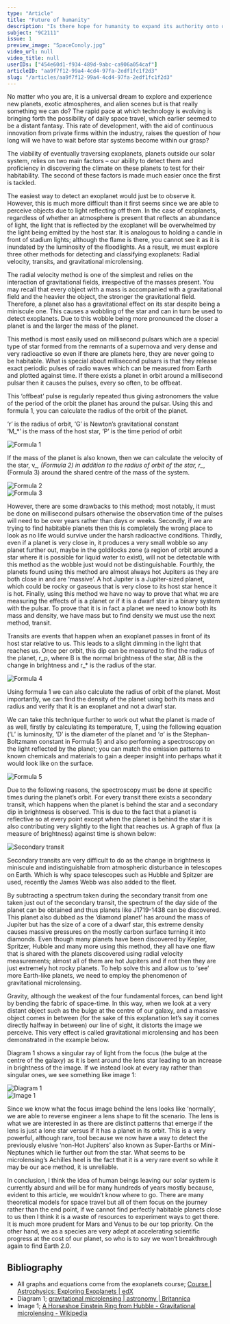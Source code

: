 ```yaml
---
type: "Article"
title: "Future of humanity"
description: "Is there hope for humanity to expand its authority onto other star systems?"
subject: "9C2111"
issue: 1
preview_image: "SpaceConoly.jpg"
video_url: null
video_title: null
userIDs: ["454e60d1-f934-489d-9abc-ca906a054caf"]
articleID: "aa9f7f12-99a4-4cd4-97fa-2edf1fc1f2d3"
slug: "/articles/aa9f7f12-99a4-4cd4-97fa-2edf1fc1f2d3"
---
```


No matter who you are, it is a universal dream to explore and experience new planets, exotic atmospheres, and alien scenes but is that really something we can do? The rapid pace at which technology is evolving is bringing forth the possibility of daily space travel, which earlier seemed to be a distant fantasy. This rate of development, with the aid of continuous innovation from private firms within the industry, raises the question of how long will we have to wait before star systems become within our grasp?

The viability of eventually traversing exoplanets, planets outside our solar system, relies on two main factors – our ability to detect them and proficiency in discovering the climate on these planets to test for their habitability. The second of these factors is made much easier once the first is tackled. 

The easiest way to detect an exoplanet would just be to observe it. However, this is much more difficult than it first seems since we are able to perceive objects due to light reflecting off them. In the case of exoplanets, regardless of whether an atmosphere is present that reflects an abundance of light, the light that is reflected by the exoplanet will be overwhelmed by the light being emitted by the host star. It is analogous to holding a candle in front of stadium lights; although the flame is there, you cannot see it as it is inundated by the luminosity of the floodlights. As a result, we must explore three other methods for detecting and classifying exoplanets: Radial velocity, transits, and gravitational microlensing.

The radial velocity method is one of the simplest and relies on the interaction of gravitational fields, irrespective of the masses present. You may recall that every object with a mass is accompanied with a gravitational field and the heavier the object, the stronger the gravitational field. Therefore, a planet also has a gravitational effect on its star despite being a miniscule one. This causes a wobbling of the star and can in turn be used to detect exoplanets. Due to this wobble being more pronounced the closer a planet is and the larger the mass of the planet. 

This method is most easily used on millisecond pulsars which are a special type of star formed from the remnants of a supernova and very dense and very radioactive so even if there are planets here, they are never going to be habitable. What is special about millisecond pulsars is that they release exact periodic pulses of radio waves which can be measured from Earth and plotted against time. If there exists a planet in orbit around a millisecond pulsar then it causes the pulses, every so often, to be offbeat.

This ‘offbeat’ pulse is regularly repeated thus giving astronomers the value of the period of the orbit the planet has around the pulsar. Using this and formula 1, you can calculate the radius of the orbit of the planet.

<div class="image-card-right">
    <p>‘r’ is the radius of orbit, ‘G’ is Newton’s gravitational constant<br />‘M_*’ is the mass of the host star, ‘P’ is the time period of orbit</p>
    <div class="image"><div class="img"><img alt="Formula 1" src="./../images/issue1/phystech/Formula1.png"></img></div></div>
</div>

If the mass of the planet is also known, then we can calculate the velocity of the star, v_*, (Formula 2) in addition to the radius of orbit of the star, r_*, (Formula 3) around the shared centre of the mass of the system.

<div class="multi-image-row-2">
    <div class="image"><div class="img"><img alt="Formula 2" src="./../images/issue1/phystech/Formula2.png"></img></div></div>
    <div class="image"><div class="img"><img alt="Formula 3" src="./../images/issue1/phystech/Formula3.png"></img></div></div>
</div>

However, there are some drawbacks to this method; most notably, it must be done on millisecond pulsars otherwise the observation time of the pulses will need to be over years rather than days or weeks. Secondly, if we are trying to find habitable planets then this is completely the wrong place to look as no life would survive under the harsh radioactive conditions. Thirdly, even if a planet is very close in, it produces a very small wobble so any planet further out, maybe in the goldilocks zone (a region of orbit around a star where it is possible for liquid water to exist), will not be detectable with this method as the wobble just would not be distinguishable. Fourthly, the planets found using this method are almost always hot Jupiters as they are both close in and are ‘massive’. A hot Jupiter is a Jupiter-sized planet, which could be rocky or gaseous that is very close to its host star hence it is hot. Finally, using this method we have no way to prove that what we are measuring the effects of is a planet or if it is a dwarf star in a binary system with the pulsar. To prove that it is in fact a planet we need to know both its mass and density, we have mass but to find density we must use the next method, transit.

<div class="image-card-right">
    <p>Transits are events that happen when an exoplanet passes in front of its host star relative to us. This leads to a slight dimming in the light that reaches us. Once per orbit, this dip can be measured to find the radius of the planet, r_p, where B is the normal brightness of the star, ∆B is the change in brightness and r_* is the radius of the star.</p>
    <div class="image"><div class="img"><img alt="Formula 4" src="./../images/issue1/phystech/Formula4.png"></img></div></div>
</div>

Using formula 1  we can also calculate the radius of orbit of the planet. Most importantly, we can find the density of the planet using both its mass and radius and verify that it is an exoplanet and not a dwarf star. 

<div class="image-card-right">
    <p>We can take this technique further to work out what the planet is made of as well, firstly by calculating its temperature, T, using the following equation (‘L’ is luminosity, ‘D’ is the diameter of the planet and ‘σ’ is the Stephan-Boltzmann constant in Formula 5) and also performing a spectroscopy on the light reflected by the planet; you can match the emission patterns to known chemicals and materials to gain a deeper insight into perhaps what it would look like on the surface.</p>
    <div class="image"><div class="img"><img alt="Formula 5" src="./../images/issue1/phystech/Formula5.png"></img></div></div>
</div>

Due to the following reasons, the spectroscopy must be done at specific times during the planet’s orbit.  For every transit there exists a secondary transit, which happens when the planet is behind the star and a secondary dip in brightness is observed. This is due to the fact that a planet is reflective so at every point except when the planet is behind the star it is also contributing very slightly to the light that reaches us. A graph of flux (a measure of brightness) against time is shown below:

![Secondary transit](./../images/issue1/phystech/Secondarytransit.png)

Secondary transits are very difficult to do as the change in brightness is miniscule and indistinguishable from atmospheric disturbance in telescopes on Earth. Which is why space telescopes such as Hubble and Spitzer are used, recently the James Webb was also added to the fleet. 

By subtracting a spectrum taken during the secondary transit from one taken just out of the secondary transit, the spectrum of the day side of the planet can be obtained and thus planets like J1719-1438 can be discovered. This planet also dubbed as the ‘diamond planet’ has around the mass of Jupiter but has the size of a core of a dwarf star, this extreme density causes massive pressures on the mostly carbon surface turning it into diamonds. Even though many planets have been discovered by Kepler, Spritzer, Hubble and many more using this method, they all have one flaw that is shared with the planets discovered using radial velocity measurements; almost all of them are hot Jupiters and if not then they are just extremely hot rocky planets. To help solve this and allow us to ‘see’ more Earth-like planets, we need to employ the phenomenon of gravitational microlensing.

Gravity, although the weakest of the four fundamental forces, can bend light by bending the fabric of space-time. In this way, when we look at a very distant object such as the bulge at the centre of our galaxy, and a massive object comes in between (for the sake of this explanation let’s say it comes directly halfway in between) our line of sight, it distorts the image we perceive. This very effect is called gravitational microlensing and has been demonstrated in the example below. 

Diagram 1 shows a singular ray of light from the focus (the bulge at the centre of the galaxy) as it is bent around the lens star leading to an increase in brightness of the image. If we instead look at every ray rather than singular ones, we see something like image 1:

<div class="multi-image-row-2">
    <div class="image"><div class="img"><img alt="Diagram 1" src="./../images/issue1/phystech/Diagram1.png"></img></div></div>
    <div class="image"><div class="img"><img alt="Image 1" src="./../images/issue1/phystech/Image1.png"></img></div></div>
</div>

Since we know what the focus image behind the lens looks like ‘normally’, we are able to reverse engineer a lens shape to fit the scenario. The lens is what we are interested in as there are distinct patterns that emerge if the lens is just a lone star versus if it has a planet in its orbit. This is a very powerful, although rare, tool because we now have a way to detect the previously elusive ‘non-Hot Jupiters’ also known as Super-Earths or Mini-Neptunes which lie further out from the star. What seems to be microlensing’s Achilles heel is the fact that it is a very rare event so while it may be our ace method, it is unreliable. 

In conclusion, I think the idea of human beings leaving our solar system is currently absurd and will be for many hundreds of years mostly because, evident to this article, we wouldn’t know where to go. There are many theoretical models for space travel but all of them focus on the journey rather than the end point, if we cannot find perfectly habitable planets close to us then I think it is a waste of resources to experiment ways to get there. It is much more prudent for Mars and Venus to be our top priority. On the other hand, we as a species are very adept at accelerating scientific progress at the cost of our planet, so who is to say we won’t breakthrough again to find Earth 2.0.

<div id="bibliography">
<h2>Bibliography</h2>

- All graphs and equations come from the exoplanets course; [Course | Astrophysics: Exploring Exoplanets | edX](https://learning.edx.org/course/course-v1:ANUx+ANU-ASTRO2x+2T2020/home)
- Diagram 1; [gravitational microlensing | astronomy | Britannica](https://www.britannica.com/science/gravitational-microlensing)
- Image 1; [A Horseshoe Einstein Ring from Hubble - Gravitational microlensing - Wikipedia](https://en.wikipedia.org/wiki/Gravitational_microlensing#/media/File:A_Horseshoe_Einstein_Ring_from_Hubble.JPG)

</div>